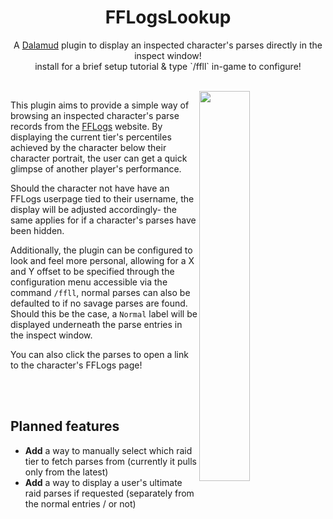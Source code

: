 <h1 align="center">FFLogsLookup</h1>
<p align="center">A <a href="https://github.com/goatcorp/Dalamud">Dalamud</a> plugin to display an inspected character's parses directly in the inspect window!<br>install for a brief setup tutorial & type `/ffll` in-game to configure!</p><br>

<img src="https://user-images.githubusercontent.com/76499752/113009205-09b6a580-9178-11eb-8942-088ec0a8528a.png" width="40%" align="right">

This plugin aims to provide a simple way of browsing
an inspected character's parse records from the [FFLogs](https://www.fflogs.com/) website.
By displaying the current tier's percentiles achieved by the character
below their character portrait, the user can get a quick glimpse of another player's performance.

Should the character not have have an FFLogs userpage tied
to their username, the display will be adjusted accordingly-
the same applies for if a character's parses have been hidden.

Additionally, the plugin can be configured to look and feel
more personal, allowing for a X and Y offset to be specified
through the configuration menu accessible via the command `/ffll`,
normal parses can also be defaulted to if no savage parses are found.
Should this be the case, a `Normal` label will be displayed underneath
the parse entries in the inspect window.

You can also click the parses to open a link to the character's FFLogs page!

<br>
<br>


## Planned features

- **Add** a way to manually select which raid tier to fetch parses from (currently it pulls only from the latest)
- **Add** a way to display a user's ultimate raid parses if requested (separately from the normal entries / or not)
